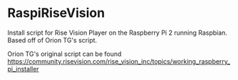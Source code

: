 # RaspiRiseVision
Install script for Rise Vision Player on the Raspberry Pi 2 running Raspbian. Based off of Orion TG's script.

Orion TG's original script can be found https://community.risevision.com/rise_vision_inc/topics/working_raspberry_pi_installer
